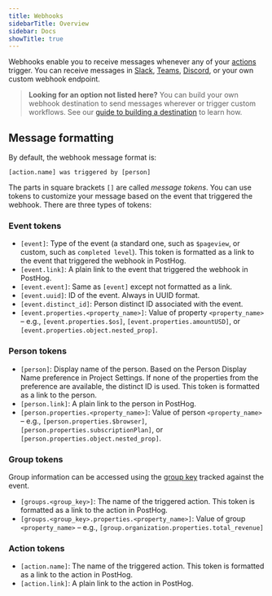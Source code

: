 ```yaml
---
title: Webhooks
sidebarTitle: Overview
sidebar: Docs
showTitle: true
---
```


Webhooks enable you to receive messages whenever any of your [actions](/docs/user-guides/actions) trigger. You can receive messages in [Slack](/docs/webhooks/slack), [Teams](/docs/webhooks/microsoft-teams), [Discord](/docs/webhooks/discord), or your own custom webhook endpoint.

> **Looking for an option not listed here?** You can build your own webhook destination to send messages wherever or trigger custom workflows. See our [guide to building a destination](/docs/cdp/build) to learn how.

## Message formatting

By default, the webhook message format is:

```
[action.name] was triggered by [person]
```

The parts in square brackets `[]` are called _message tokens_. You can use tokens to customize your message based on the event that triggered the webhook. There are three types of tokens:

### Event tokens

- `[event]`: Type of the event (a standard one, such as `$pageview`, or custom, such as `completed level`). This token is formatted as a link to the event that triggered the webhook in PostHog.
- `[event.link]`: A plain link to the event that triggered the webhook in PostHog.
- `[event.event]`: Same as `[event]` except not formatted as a link.
- `[event.uuid]`: ID of the event. Always in UUID format.
- `[event.distinct_id]`: Person distinct ID associated with the event.
- `[event.properties.<property_name>]`: Value of property `<property_name>` – e.g., `[event.properties.$os]`, `[event.properties.amountUSD]`, or `[event.properties.object.nested_prop]`.

### Person tokens

- `[person]`: Display name of the person. Based on the Person Display Name preference in Project Settings. If none of the properties from the preference are available, the distinct ID is used. This token is formatted as a link to the person.
- `[person.link]`: A plain link to the person in PostHog.
- `[person.properties.<property_name>]`: Value of person `<property_name>` – e.g., `[person.properties.$browser]`, `[person.properties.subscriptionPlan]`, or `[person.properties.object.nested_prop]`.

### Group tokens

Group information can be accessed using the [group key](/docs/getting-started/group-analytics#how-to-create-groups) tracked against the event.

- `[groups.<group_key>]`: The name of the triggered action. This token is formatted as a link to the action in PostHog.
- `[groups.<group_key>.properties.<property_name>]`: Value of group `<property_name>` – e.g., `[group.organization.properties.total_revenue]`


### Action tokens

- `[action.name]`: The name of the triggered action. This token is formatted as a link to the action in PostHog.
- `[action.link]`: A plain link to the action in PostHog.
